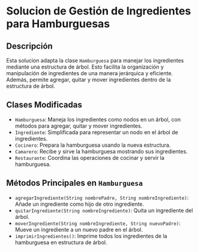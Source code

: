 
# Solucion de Gestión de Ingredientes para Hamburguesas

## Descripción
Esta solucion adapta la clase `Hamburguesa` para manejar los ingredientes mediante una estructura de árbol. Esto facilita la organización y manipulación de ingredientes de una manera jerárquica y eficiente. Además, permite agregar, quitar y mover ingredientes dentro de la estructura de árbol.

## Clases Modificadas
- `Hamburguesa`: Maneja los ingredientes como nodos en un árbol, con métodos para agregar, quitar y mover ingredientes.
- `Ingrediente`: Simplificada para representar un nodo en el árbol de ingredientes.
- `Cocinero`: Prepara la hamburguesa usando la nueva estructura.
- `Camarero`: Recibe y sirve la hamburguesa mostrando sus ingredientes.
- `Restaurante`: Coordina las operaciones de cocinar y servir la hamburguesa.

## Métodos Principales en `Hamburguesa`
- `agregarIngrediente(String nombrePadre, String nombreIngrediente)`: Añade un ingrediente como hijo de otro ingrediente.
- `quitarIngrediente(String nombreIngrediente)`: Quita un ingrediente del árbol.
- `moverIngrediente(String nombreIngrediente, String nuevoPadre)`: Mueve un ingrediente a un nuevo padre en el árbol.
- `imprimirIngredientes()`: Imprime todos los ingredientes de la hamburguesa en estructura de árbol.


